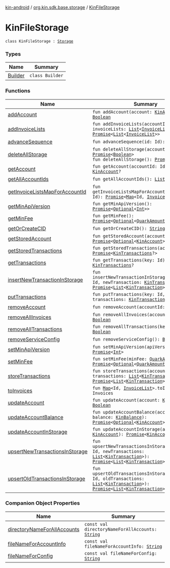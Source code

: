 [kin-android](../../index.md) / [org.kin.sdk.base.storage](../index.md) / [KinFileStorage](./index.md)

# KinFileStorage

`class KinFileStorage : `[`Storage`](../-storage/index.md)

### Types

| Name | Summary |
|---|---|
| [Builder](-builder/index.md) | `class Builder` |

### Functions

| Name | Summary |
|---|---|
| [addAccount](add-account.md) | `fun addAccount(account: `[`KinAccount`](../../org.kin.sdk.base.models/-kin-account/index.md)`): `[`Boolean`](https://kotlinlang.org/api/latest/jvm/stdlib/kotlin/-boolean/index.html) |
| [addInvoiceLists](add-invoice-lists.md) | `fun addInvoiceLists(accountId: Id, invoiceLists: `[`List`](https://kotlinlang.org/api/latest/jvm/stdlib/kotlin.collections/-list/index.html)`<`[`InvoiceList`](../../org.kin.sdk.base.models/-invoice-list/index.md)`>): `[`Promise`](../../org.kin.sdk.base.tools/-promise/index.md)`<`[`List`](https://kotlinlang.org/api/latest/jvm/stdlib/kotlin.collections/-list/index.html)`<`[`InvoiceList`](../../org.kin.sdk.base.models/-invoice-list/index.md)`>>` |
| [advanceSequence](advance-sequence.md) | `fun advanceSequence(id: Id): `[`KinAccount`](../../org.kin.sdk.base.models/-kin-account/index.md)`?` |
| [deleteAllStorage](delete-all-storage.md) | `fun deleteAllStorage(accountId: Id): `[`Promise`](../../org.kin.sdk.base.tools/-promise/index.md)`<`[`Boolean`](https://kotlinlang.org/api/latest/jvm/stdlib/kotlin/-boolean/index.html)`>`<br>`fun deleteAllStorage(): `[`Promise`](../../org.kin.sdk.base.tools/-promise/index.md)`<`[`Boolean`](https://kotlinlang.org/api/latest/jvm/stdlib/kotlin/-boolean/index.html)`>` |
| [getAccount](get-account.md) | `fun getAccount(accountId: Id): `[`KinAccount`](../../org.kin.sdk.base.models/-kin-account/index.md)`?` |
| [getAllAccountIds](get-all-account-ids.md) | `fun getAllAccountIds(): `[`List`](https://kotlinlang.org/api/latest/jvm/stdlib/kotlin.collections/-list/index.html)`<Id>` |
| [getInvoiceListsMapForAccountId](get-invoice-lists-map-for-account-id.md) | `fun getInvoiceListsMapForAccountId(account: Id): `[`Promise`](../../org.kin.sdk.base.tools/-promise/index.md)`<`[`Map`](https://kotlinlang.org/api/latest/jvm/stdlib/kotlin.collections/-map/index.html)`<Id, `[`InvoiceList`](../../org.kin.sdk.base.models/-invoice-list/index.md)`>>` |
| [getMinApiVersion](get-min-api-version.md) | `fun getMinApiVersion(): `[`Promise`](../../org.kin.sdk.base.tools/-promise/index.md)`<`[`Optional`](../../org.kin.sdk.base.tools/-optional/index.md)`<`[`Int`](https://kotlinlang.org/api/latest/jvm/stdlib/kotlin/-int/index.html)`>>` |
| [getMinFee](get-min-fee.md) | `fun getMinFee(): `[`Promise`](../../org.kin.sdk.base.tools/-promise/index.md)`<`[`Optional`](../../org.kin.sdk.base.tools/-optional/index.md)`<`[`QuarkAmount`](../../org.kin.sdk.base.models/-quark-amount/index.md)`>>` |
| [getOrCreateCID](get-or-create-c-i-d.md) | `fun getOrCreateCID(): `[`String`](https://kotlinlang.org/api/latest/jvm/stdlib/kotlin/-string/index.html) |
| [getStoredAccount](get-stored-account.md) | `fun getStoredAccount(accountId: Id): `[`Promise`](../../org.kin.sdk.base.tools/-promise/index.md)`<`[`Optional`](../../org.kin.sdk.base.tools/-optional/index.md)`<`[`KinAccount`](../../org.kin.sdk.base.models/-kin-account/index.md)`>>` |
| [getStoredTransactions](get-stored-transactions.md) | `fun getStoredTransactions(accountId: Id): `[`Promise`](../../org.kin.sdk.base.tools/-promise/index.md)`<`[`KinTransactions`](../../org.kin.sdk.base.stellar.models/-kin-transactions/index.md)`?>` |
| [getTransactions](get-transactions.md) | `fun getTransactions(key: Id): `[`KinTransactions`](../../org.kin.sdk.base.stellar.models/-kin-transactions/index.md)`?` |
| [insertNewTransactionInStorage](insert-new-transaction-in-storage.md) | `fun insertNewTransactionInStorage(accountId: Id, newTransaction: `[`KinTransaction`](../../org.kin.sdk.base.stellar.models/-kin-transaction/index.md)`): `[`Promise`](../../org.kin.sdk.base.tools/-promise/index.md)`<`[`List`](https://kotlinlang.org/api/latest/jvm/stdlib/kotlin.collections/-list/index.html)`<`[`KinTransaction`](../../org.kin.sdk.base.stellar.models/-kin-transaction/index.md)`>>` |
| [putTransactions](put-transactions.md) | `fun putTransactions(key: Id, transactions: `[`KinTransactions`](../../org.kin.sdk.base.stellar.models/-kin-transactions/index.md)`): `[`Unit`](https://kotlinlang.org/api/latest/jvm/stdlib/kotlin/-unit/index.html) |
| [removeAccount](remove-account.md) | `fun removeAccount(accountId: Id): `[`Boolean`](https://kotlinlang.org/api/latest/jvm/stdlib/kotlin/-boolean/index.html) |
| [removeAllInvoices](remove-all-invoices.md) | `fun removeAllInvoices(account: Id): `[`Boolean`](https://kotlinlang.org/api/latest/jvm/stdlib/kotlin/-boolean/index.html) |
| [removeAllTransactions](remove-all-transactions.md) | `fun removeAllTransactions(key: Id): `[`Boolean`](https://kotlinlang.org/api/latest/jvm/stdlib/kotlin/-boolean/index.html) |
| [removeServiceConfig](remove-service-config.md) | `fun removeServiceConfig(): `[`Boolean`](https://kotlinlang.org/api/latest/jvm/stdlib/kotlin/-boolean/index.html) |
| [setMinApiVersion](set-min-api-version.md) | `fun setMinApiVersion(apiVersion: `[`Int`](https://kotlinlang.org/api/latest/jvm/stdlib/kotlin/-int/index.html)`): `[`Promise`](../../org.kin.sdk.base.tools/-promise/index.md)`<`[`Int`](https://kotlinlang.org/api/latest/jvm/stdlib/kotlin/-int/index.html)`>` |
| [setMinFee](set-min-fee.md) | `fun setMinFee(minFee: `[`QuarkAmount`](../../org.kin.sdk.base.models/-quark-amount/index.md)`): `[`Promise`](../../org.kin.sdk.base.tools/-promise/index.md)`<`[`Optional`](../../org.kin.sdk.base.tools/-optional/index.md)`<`[`QuarkAmount`](../../org.kin.sdk.base.models/-quark-amount/index.md)`>>` |
| [storeTransactions](store-transactions.md) | `fun storeTransactions(accountId: Id, transactions: `[`List`](https://kotlinlang.org/api/latest/jvm/stdlib/kotlin.collections/-list/index.html)`<`[`KinTransaction`](../../org.kin.sdk.base.stellar.models/-kin-transaction/index.md)`>): `[`Promise`](../../org.kin.sdk.base.tools/-promise/index.md)`<`[`List`](https://kotlinlang.org/api/latest/jvm/stdlib/kotlin.collections/-list/index.html)`<`[`KinTransaction`](../../org.kin.sdk.base.stellar.models/-kin-transaction/index.md)`>>` |
| [toInvoices](to-invoices.md) | `fun `[`Map`](https://kotlinlang.org/api/latest/jvm/stdlib/kotlin.collections/-map/index.html)`<Id, `[`InvoiceList`](../../org.kin.sdk.base.models/-invoice-list/index.md)`>.toInvoices(): Invoices` |
| [updateAccount](update-account.md) | `fun updateAccount(account: `[`KinAccount`](../../org.kin.sdk.base.models/-kin-account/index.md)`): `[`Boolean`](https://kotlinlang.org/api/latest/jvm/stdlib/kotlin/-boolean/index.html) |
| [updateAccountBalance](update-account-balance.md) | `fun updateAccountBalance(accountId: Id, balance: `[`KinBalance`](../../org.kin.sdk.base.models/-kin-balance/index.md)`): `[`Promise`](../../org.kin.sdk.base.tools/-promise/index.md)`<`[`Optional`](../../org.kin.sdk.base.tools/-optional/index.md)`<`[`KinAccount`](../../org.kin.sdk.base.models/-kin-account/index.md)`>>` |
| [updateAccountInStorage](update-account-in-storage.md) | `fun updateAccountInStorage(account: `[`KinAccount`](../../org.kin.sdk.base.models/-kin-account/index.md)`): `[`Promise`](../../org.kin.sdk.base.tools/-promise/index.md)`<`[`KinAccount`](../../org.kin.sdk.base.models/-kin-account/index.md)`>` |
| [upsertNewTransactionsInStorage](upsert-new-transactions-in-storage.md) | `fun upsertNewTransactionsInStorage(accountId: Id, newTransactions: `[`List`](https://kotlinlang.org/api/latest/jvm/stdlib/kotlin.collections/-list/index.html)`<`[`KinTransaction`](../../org.kin.sdk.base.stellar.models/-kin-transaction/index.md)`>): `[`Promise`](../../org.kin.sdk.base.tools/-promise/index.md)`<`[`List`](https://kotlinlang.org/api/latest/jvm/stdlib/kotlin.collections/-list/index.html)`<`[`KinTransaction`](../../org.kin.sdk.base.stellar.models/-kin-transaction/index.md)`>>` |
| [upsertOldTransactionsInStorage](upsert-old-transactions-in-storage.md) | `fun upsertOldTransactionsInStorage(accountId: Id, oldTransactions: `[`List`](https://kotlinlang.org/api/latest/jvm/stdlib/kotlin.collections/-list/index.html)`<`[`KinTransaction`](../../org.kin.sdk.base.stellar.models/-kin-transaction/index.md)`>): `[`Promise`](../../org.kin.sdk.base.tools/-promise/index.md)`<`[`List`](https://kotlinlang.org/api/latest/jvm/stdlib/kotlin.collections/-list/index.html)`<`[`KinTransaction`](../../org.kin.sdk.base.stellar.models/-kin-transaction/index.md)`>>` |

### Companion Object Properties

| Name | Summary |
|---|---|
| [directoryNameForAllAccounts](directory-name-for-all-accounts.md) | `const val directoryNameForAllAccounts: `[`String`](https://kotlinlang.org/api/latest/jvm/stdlib/kotlin/-string/index.html) |
| [fileNameForAccountInfo](file-name-for-account-info.md) | `const val fileNameForAccountInfo: `[`String`](https://kotlinlang.org/api/latest/jvm/stdlib/kotlin/-string/index.html) |
| [fileNameForConfig](file-name-for-config.md) | `const val fileNameForConfig: `[`String`](https://kotlinlang.org/api/latest/jvm/stdlib/kotlin/-string/index.html) |
